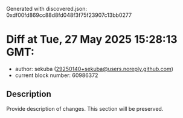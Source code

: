 Generated with discovered.json: 0xdf00fd869cc88d8fd048f3f75f23907c13bb0277

# Diff at Tue, 27 May 2025 15:28:13 GMT:

- author: sekuba (<29250140+sekuba@users.noreply.github.com>)
- current block number: 60986372

## Description

Provide description of changes. This section will be preserved.
